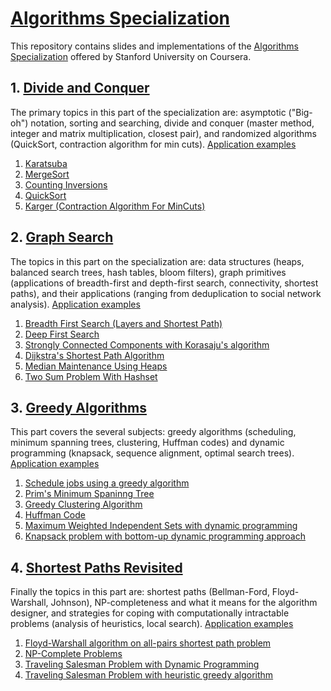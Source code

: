 # [Algorithms Specialization](https://www.coursera.org/specializations/algorithms#courses) 

This repository contains slides and implementations of the [Algorithms Specialization](https://www.coursera.org/specializations/algorithms#courses) offered by Stanford University on Coursera. 

## 1. [Divide and Conquer](https://github.com/StephanePEILLET/Algorithms_Specialization/tree/main/Course%201%20-%20Divide%20and%20Conquer)

  The primary topics in this part of the specialization are: asymptotic ("Big-oh") notation, sorting and searching, divide and conquer (master method, integer and matrix multiplication, closest pair), and randomized algorithms (QuickSort, contraction algorithm for min cuts).
[Application examples](https://github.com/StephanePEILLET/Algorithms_Specialization/blob/main/Course%201%20-%20Divide%20and%20Conquer/Codes/Application%20examples.ipynb)

1. [Karatsuba](https://github.com/StephanePEILLET/Algorithms_Specialization/blob/main/Course%201%20-%20Divide%20and%20Conquer/Codes/karatsuba.py)  
2. [MergeSort](https://github.com/StephanePEILLET/Algorithms_Specialization/blob/main/Course%201%20-%20Divide%20and%20Conquer/Codes/mergesort.py)  
3. [Counting Inversions](https://github.com/StephanePEILLET/Algorithms_Specialization/blob/main/Course%201%20-%20Divide%20and%20Conquer/Codes/counting_inversions.py)  
4. [QuickSort](https://github.com/StephanePEILLET/Algorithms_Specialization/blob/main/Course%201%20-%20Divide%20and%20Conquer/Codes/quicksort.py)
5. [Karger (Contraction Algorithm For MinCuts)](https://github.com/StephanePEILLET/Algorithms_Specialization/blob/main/Course%201%20-%20Divide%20and%20Conquer/Codes/karger.py)

## 2. [Graph Search](https://github.com/StephanePEILLET/Algorithms_Specialization/tree/main/Course%202%20-%20Graph%20Search%20) 

  The topics in this part on the specialization are: data structures (heaps, balanced search trees, hash tables, bloom filters), graph primitives (applications of breadth-first and depth-first search, connectivity, shortest paths), and their applications (ranging from deduplication to social network analysis).
[Application examples](https://github.com/StephanePEILLET/Algorithms_Specialization/blob/main/Course%202%20-%20Graph%20Search%20/Codes/Application%20Examples.ipynb)

1. [Breadth First Search (Layers and Shortest Path)](https://github.com/StephanePEILLET/Algorithms_Specialization/blob/main/Course%202%20-%20Graph%20Search%20/Codes/BFS.py)
2. [Deep First Search](https://github.com/StephanePEILLET/Algorithms_Specialization/blob/main/Course%202%20-%20Graph%20Search%20/Codes/DFS.py)  
3. [Strongly Connected Components with Korasaju's algorithm](https://github.com/StephanePEILLET/Algorithms_Specialization/blob/main/Course%202%20-%20Graph%20Search%20/Codes/korasaju.py)
4. [Dijkstra's Shortest Path Algorithm](https://github.com/StephanePEILLET/Algorithms_Specialization/blob/main/Course%202%20-%20Graph%20Search%20/Codes/dijkstra.py)
5. [Median Maintenance Using Heaps](https://github.com/StephanePEILLET/Algorithms_Specialization/blob/main/Course%202%20-%20Graph%20Search%20/Codes/median_maintenance.py)
6. [Two Sum Problem With Hashset](https://github.com/StephanePEILLET/Algorithms_Specialization/blob/main/Course%202%20-%20Graph%20Search%20/Codes/two_sum_hashset.py)

## 3. [Greedy Algorithms](https://github.com/StephanePEILLET/Algorithms_Specialization/tree/main/Course%203%20-%20Greedy%20Algorithms)

  This part covers the several subjects: greedy algorithms (scheduling, minimum spanning trees, clustering, Huffman codes) and dynamic programming (knapsack, sequence alignment, optimal search trees).
[Application examples](https://github.com/StephanePEILLET/Algorithms_Specialization/tree/main/Course%203%20-%20Greedy%20Algorithms/Codes/Application%20examples.ipynb)

1. [Schedule jobs using a greedy algorithm](https://github.com/StephanePEILLET/Algorithms_Specialization/tree/main/Course%203%20-%20Greedy%20Algorithms/Codes/)
2. [Prim's Minimum Spaninng Tree](https://github.com/StephanePEILLET/Algorithms_Specialization/tree/main/Course%203%20-%20Greedy%20Algorithms/Codes/)
3. [Greedy Clustering Algorithm](https://github.com/StephanePEILLET/Algorithms_Specialization/tree/main/Course%203%20-%20Greedy%20Algorithms/Codes/)
4. [Huffman Code](https://github.com/StephanePEILLET/Algorithms_Specialization/tree/main/Course%203%20-%20Greedy%20Algorithms/Codes/)
5. [Maximum Weighted Independent Sets with dynamic programming](https://github.com/StephanePEILLET/Algorithms_Specialization/tree/main/Course%203%20-%20Greedy%20Algorithms/Codes/)
6. [Knapsack problem with bottom-up dynamic programming approach](https://github.com/StephanePEILLET/Algorithms_Specialization/tree/main/Course%203%20-%20Greedy%20Algorithms/Codes/)
  
## 4. [Shortest Paths Revisited](https://github.com/StephanePEILLET/Algorithms_Specialization/tree/main/Course%204%20-%20Shortest%20Paths%20Revisited%20)

  Finally the topics in this part are: shortest paths (Bellman-Ford, Floyd-Warshall, Johnson), NP-completeness and what it means for the algorithm designer, and strategies for coping with computationally intractable problems (analysis of heuristics, local search).
[Application examples](https://github.com/StephanePEILLET/Algorithms_Specialization/tree/main/Course%204%20-%20Shortest%20Paths%20Revisited%20/Codes/Application%20examples.ipynb)

1. [Floyd-Warshall algorithm on all-pairs shortest path problem](https://github.com/StephanePEILLET/Algorithms_Specialization/tree/main/Course%204%20-%20Shortest%20Paths%20Revisited%20/Codes/)
2. [NP-Complete Problems](https://github.com/StephanePEILLET/Algorithms_Specialization/tree/main/Course%204%20-%20Shortest%20Paths%20Revisited%20/Codes/)
3. [Traveling Salesman Problem with Dynamic Programming](https://github.com/StephanePEILLET/Algorithms_Specialization/tree/main/Course%204%20-%20Shortest%20Paths%20Revisited%20/Codes/)
4. [Traveling Salesman Problem with heuristic greedy algorithm](https://github.com/StephanePEILLET/Algorithms_Specialization/tree/main/Course%204%20-%20Shortest%20Paths%20Revisited%20/Codes/)
